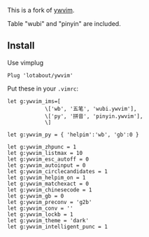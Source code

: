 This is a fork of [ywvim](http://www.vim.org/scripts/script.php?script_id=2662).

Table "wubi" and "pinyin" are included.

## Install

Use vimplug

```
Plug 'lotabout/ywvim'
```

Put these in your `.vimrc`:

```
let g:ywvim_ims=[
            \['wb', '五笔', 'wubi.ywvim'],
            \['py', '拼音', 'pinyin.ywvim'],
            \]

let g:ywvim_py = { 'helpim':'wb', 'gb':0 }

let g:ywvim_zhpunc = 1
let g:ywvim_listmax = 10
let g:ywvim_esc_autoff = 0
let g:ywvim_autoinput = 0
let g:ywvim_circlecandidates = 1
let g:ywvim_helpim_on = 1
let g:ywvim_matchexact = 0
let g:ywvim_chinesecode = 1
let g:ywvim_gb = 0
let g:ywvim_preconv = 'g2b'
let g:ywvim_conv = ''
let g:ywvim_lockb = 1
let g:ywvim_theme = 'dark'
let g:ywvim_intelligent_punc = 1
```
